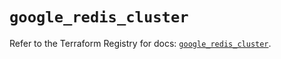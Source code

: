 # `google_redis_cluster`

Refer to the Terraform Registry for docs: [`google_redis_cluster`](https://registry.terraform.io/providers/hashicorp/google-beta/6.41.0/docs/resources/google_redis_cluster).
